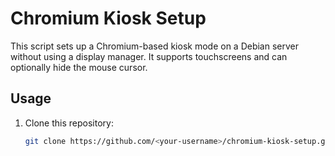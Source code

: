 # Chromium Kiosk Setup

This script sets up a Chromium-based kiosk mode on a Debian server without using a display manager. It supports touchscreens and can optionally hide the mouse cursor.

## Usage

1. Clone this repository:
   ```bash
   git clone https://github.com/<your-username>/chromium-kiosk-setup.git
